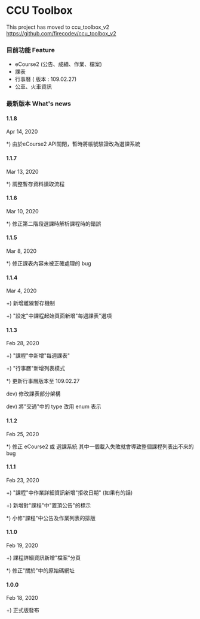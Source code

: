 # CCU Toolbox

This project has moved to ccu_toolbox_v2
https://github.com/firecodev/ccu_toolbox_v2

### 目前功能 Feature

- eCourse2 (公告、成績、作業、檔案)
- 課表
- 行事曆 ( 版本 : 109.02.27)
- 公車、火車資訊



### 最新版本 What's news

#### 1.1.8

Apr 14, 2020

*) 由於eCourse2 API關閉，暫時將帳號驗證改為選課系統

#### 1.1.7

Mar 13, 2020

*) 調整暫存資料讀取流程

#### 1.1.6

Mar 10, 2020

*) 修正第二階段選課時解析課程時的錯誤

#### 1.1.5

Mar 8, 2020

*) 修正課表內容未被正確處理的 bug

#### 1.1.4

Mar 4, 2020

+) 新增離線暫存機制

+) "設定"中課程起始頁面新增"每週課表"選項

#### 1.1.3

Feb 28, 2020

+) "課程"中新增"每週課表"

+) "行事曆"新增列表模式

*) 更新行事曆版本至 109.02.27

dev) 修改課表部分架構

dev) 將"交通"中的 type 改用 enum 表示

#### 1.1.2

Feb 25, 2020

*) 修正 eCourse2 或 選課系統 其中一個載入失敗就會導致整個課程列表出不來的 bug

#### 1.1.1

Feb 23, 2020

+) "課程"中作業詳細資訊新增"拒收日期" (如果有的話)

+) 新增對"課程"中"置頂公告"的標示

*) 小修"課程"中公告及作業列表的排版

#### 1.1.0

Feb 19, 2020

+) 課程詳細資訊新增"檔案"分頁

*) 修正"關於"中的原始碼網址

#### 1.0.0

Feb 18, 2020

+) 正式版發布

